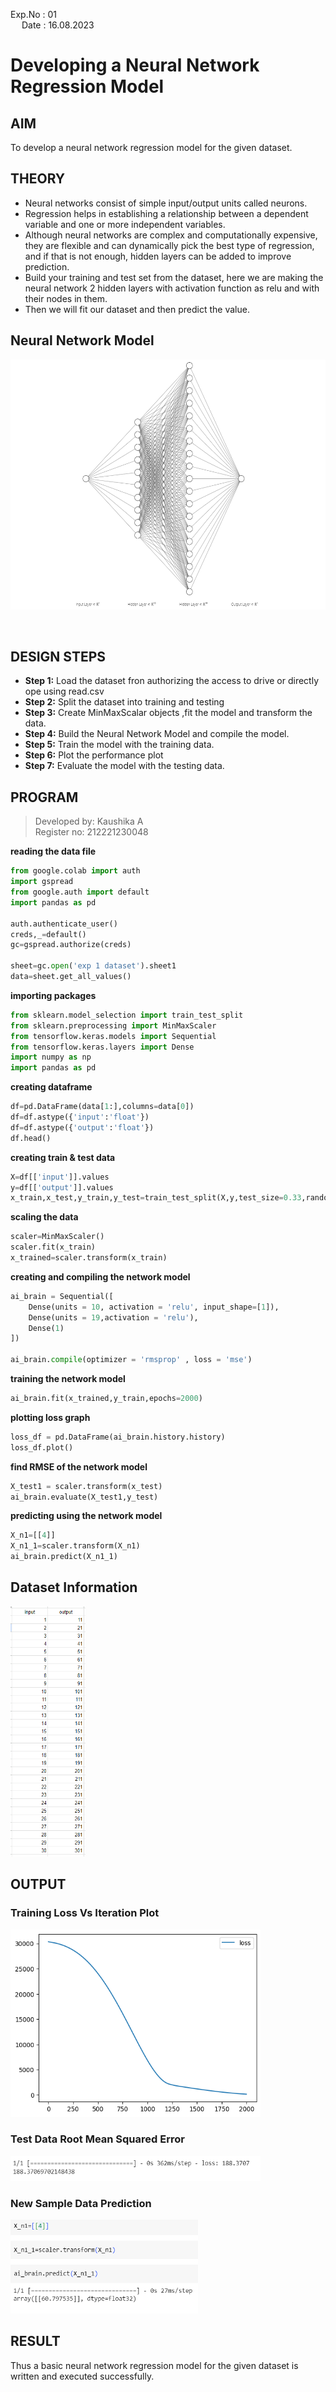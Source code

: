 Exp.No : 01 
&emsp;
&emsp;
&emsp;
&emsp;
&emsp;
&emsp;
&emsp;
&emsp;
&emsp;
&emsp;
&emsp;
&emsp;
&emsp;
&emsp;
&emsp;
&emsp;
&emsp;
&emsp;
&emsp;
&emsp;
&emsp;
&emsp;
&emsp;
&emsp;
Date : 16.08.2023
<br>
# Developing a Neural Network Regression Model

## AIM

To develop a neural network regression model for the given dataset.

## THEORY

- Neural networks consist of simple input/output units called neurons. 
- Regression helps in establishing a relationship between a dependent variable and one or more independent variables.
- Although neural networks are complex and computationally expensive, they are flexible and can dynamically pick the best type of regression, and if that is not enough, hidden layers can be added to improve prediction.
- Build your training and test set from the dataset, here we are making the neural network 2 hidden layers with activation function as relu and with their nodes in them.
- Then we will fit our dataset and then predict the value.

## Neural Network Model

<p align="center">
<img src="https://github.com/Kaushika-Anandh/basic-nn-model/blob/main/network%20model.PNG" width="650" height="400">
</p>

<br>

## DESIGN STEPS

- **Step 1:** Load the dataset fron authorizing the access to drive or directly ope using read.csv
- **Step 2:** Split the dataset into training and testing
- **Step 3:** Create MinMaxScalar objects ,fit the model and transform the data.
- **Step 4:** Build the Neural Network Model and compile the model.
- **Step 5:** Train the model with the training data.
- **Step 6:** Plot the performance plot
- **Step 7:** Evaluate the model with the testing data.

## PROGRAM

> Developed by: Kaushika A <br>
> Register no: 212221230048

**reading the data file**
```python
from google.colab import auth
import gspread
from google.auth import default
import pandas as pd

auth.authenticate_user()
creds,_=default()
gc=gspread.authorize(creds)

sheet=gc.open('exp 1 dataset').sheet1
data=sheet.get_all_values()
```

**importing packages**
```python
from sklearn.model_selection import train_test_split
from sklearn.preprocessing import MinMaxScaler
from tensorflow.keras.models import Sequential
from tensorflow.keras.layers import Dense
import numpy as np
import pandas as pd
```

**creating dataframe**
```python
df=pd.DataFrame(data[1:],columns=data[0])
df=df.astype({'input':'float'})
df=df.astype({'output':'float'})
df.head()
```

**creating train & test data**
```python
X=df[['input']].values
y=df[['output']].values
x_train,x_test,y_train,y_test=train_test_split(X,y,test_size=0.33,random_state=33)
```

**scaling the data**
```python
scaler=MinMaxScaler()
scaler.fit(x_train)
x_trained=scaler.transform(x_train)
```

**creating and compiling the network model**
```python
ai_brain = Sequential([
    Dense(units = 10, activation = 'relu', input_shape=[1]),
    Dense(units = 19,activation = 'relu'),
    Dense(1)
])

ai_brain.compile(optimizer = 'rmsprop' , loss = 'mse')
```

**training the network model**
```python
ai_brain.fit(x_trained,y_train,epochs=2000)
```

**plotting loss graph**
```python
loss_df = pd.DataFrame(ai_brain.history.history)
loss_df.plot()
```

**find RMSE of the network model**
```python
X_test1 = scaler.transform(x_test)
ai_brain.evaluate(X_test1,y_test)
```

**predicting using the network model**
```python
X_n1=[[4]]
X_n1_1=scaler.transform(X_n1)
ai_brain.predict(X_n1_1)
```


## Dataset Information

<img src="https://github.com/Kaushika-Anandh/basic-nn-model/blob/main/dataset.PNG" width="120" height="400">

## OUTPUT

### Training Loss Vs Iteration Plot

<img src="https://github.com/Kaushika-Anandh/basic-nn-model/blob/main/plot.png" width="400" height="300">

<br>

### Test Data Root Mean Squared Error

<img src="https://github.com/Kaushika-Anandh/basic-nn-model/blob/main/1.PNG" width="400" height="40">

<br>

### New Sample Data Prediction

<img src="https://github.com/Kaushika-Anandh/basic-nn-model/blob/main/2.PNG" width="300" height="150">

## RESULT
Thus a basic neural network regression model for the given dataset is written and executed successfully.
